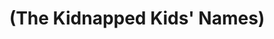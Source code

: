 ---
pid: MX215
title: "(The Kidnapped Kids' Names)"
location_transcription: Malcolm X
zipcode: '19139'
outside_phl: 
neighborhood: Walnut Hill
age: '29'
age_range: 20-29
instagram: 
image_file_name: MX_215.jpg
proposal_transcription: |-
  -75 kids were kidnapped and put in a shipping container without a SINGLE Amber alert.
  -monument tin the middle of Malcolm X park - for the missing+abused kids but make it fun and love for kids -shipping container full of balloons
  -monument to all kids w
topic: Human Rights,Politics,Social Justice,Youth,Violence
topic_summary: 0, 0, 0, 0, 0
type: Space,Sculpture Statue
keywords_other: youth, kidnapping, abuse
credit: Mark
image_labels: 
twitter: 
facebook: 
permalink: "/monuments/mx215/"
layout: item-page
---